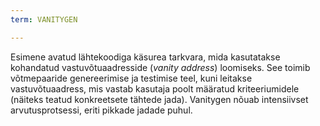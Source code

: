 ```yaml
---
term: VANITYGEN

---
```

Esimene avatud lähtekoodiga käsurea tarkvara, mida kasutatakse kohandatud vastuvõtuaadresside (*vanity address*) loomiseks. See toimib võtmepaaride genereerimise ja testimise teel, kuni leitakse vastuvõtuaadress, mis vastab kasutaja poolt määratud kriteeriumidele (näiteks teatud konkreetsete tähtede jada). Vanitygen nõuab intensiivset arvutusprotsessi, eriti pikkade jadade puhul.